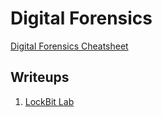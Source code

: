 # Digital Forensics

[Digital Forensics Cheatsheet](./cheatsheet.html)

Writeups
-----------------------
1. [LockBit Lab](./LockBit/)
